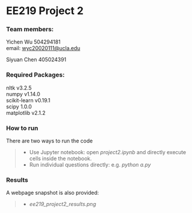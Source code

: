 # EE219 Project 2

### Team members:
  
Yichen Wu 504294181  
email: wyc20020111@ucla.edu  

Siyuan Chen 405024391

### Required Packages:
nltk v3.2.5  
numpy v1.14.0  
scikit-learn v0.19.1  
scipy 1.0.0  
matplotlib v2.1.2  

### How to run
There are two ways to run the code
> * Use Jupyter notebook: open *project2.ipynb* and directly execute cells inside the notebook.
> * Run individual questions directly: e.g. *python a.py*

### Results
A webpage snapshot is also provided:
>* *ee219_project2_results.png*
